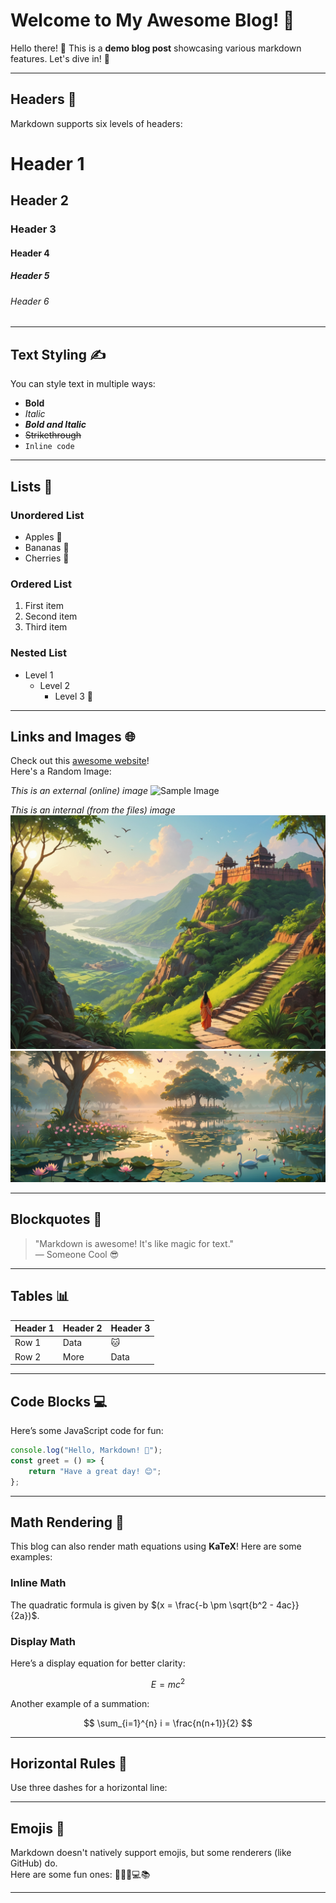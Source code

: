 # Welcome to My Awesome Blog! 🎉

Hello there! 👋 This is a **demo blog post** showcasing various markdown features. Let's dive in! 🚀

---

## Headers 🌟

Markdown supports six levels of headers:

# Header 1
## Header 2
### Header 3
#### Header 4
##### Header 5
###### Header 6

---

## Text Styling ✍️

You can style text in multiple ways:

- **Bold**
- *Italic*
- ***Bold and Italic***
- ~~Strikethrough~~
- `Inline code`

---

## Lists 📝

### Unordered List
- Apples 🍎
- Bananas 🍌
- Cherries 🍒

### Ordered List
1. First item
2. Second item
3. Third item

### Nested List
- Level 1
  - Level 2
    - Level 3 🎯

---

## Links and Images 🌐

Check out this [awesome website](https://www.example.com)!  
Here's a Random Image:  

*This is an external (online) image*
![Sample Image](https://picsum.photos/200/300)

*This is an internal (from the files) image*
![Sample Image](../images/sample.png)
![Sample Image](../images/sample2.png)

---

## Blockquotes 💬

> "Markdown is awesome! It's like magic for text."  
> — Someone Cool 😎

---

## Tables 📊

| Header 1 | Header 2 | Header 3 |
|----------|----------|----------|
| Row 1    | Data     | 🐱      |
| Row 2    | More     | Data    |

---

## Code Blocks 💻

Here’s some JavaScript code for fun:

```javascript
console.log("Hello, Markdown! 🌟");
const greet = () => {
    return "Have a great day! 😊";
};
```

---

## Math Rendering 🧮

This blog can also render math equations using **KaTeX**! Here are some examples:

### Inline Math
The quadratic formula is given by $(x = \frac{-b \pm \sqrt{b^2 - 4ac}}{2a})$.

### Display Math
Here’s a display equation for better clarity:

$$
E = mc^2
$$

Another example of a summation:

$$
\sum_{i=1}^{n} i = \frac{n(n+1)}{2}
$$

---

## Horizontal Rules 🔗

Use three dashes for a horizontal line:

---

## Emojis 🎉

Markdown doesn't natively support emojis, but some renderers (like GitHub) do.  
Here are some fun ones: 🎈✨🎨💻📚

---